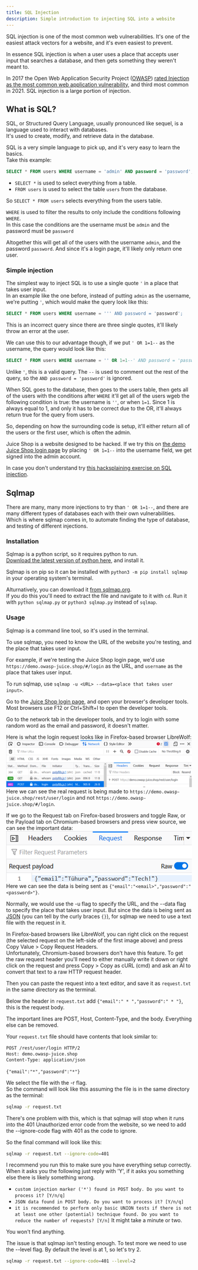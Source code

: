 ```yaml
---
title: SQL Injection
description: Simple introduction to injecting SQL into a website
---
```


SQL injection is one of the most common web vulnerabilities.
It's one of the easiest attack vectors for a website, and it's even easiest to prevent.

In essence SQL injection is when a user uses a place that accepts user input that searches a database, and then gets something they weren't meant to.

In 2017 the Open Web Application Security Project ([OWASP](https://owasp.org/)) [rated Injection as the most common web application vulnerability](https://owasp.org/www-project-top-ten/), and third most common in 2021. SQL injection is a large portion of injection.

## What is SQL?

SQL, or Structured Query Language, usually pronounced like sequel, is a language used to interact with databases.  
It's used to create, modify, and retrieve data in the database.

SQL is a very simple language to pick up, and it's very easy to learn the basics.  
Take this example:

```sql
SELECT * FROM users WHERE username = 'admin' AND password = 'password';
```

- `SELECT *` is used to select everything from a table.
- `FROM users` is used to select the table `users` from the database.  

So `SELECT * FROM users` selects everything from the users table.

`WHERE` is used to filter the results to only include the conditions following `WHERE`.  
In this case the conditions are the username must be `admin` and the password must be `password`

Altogether this will get all of the users with the username `admin`, and the password `password`. And since it's a login page, it'll likely only return one user.

### Simple injection

The simplest way to inject SQL is to use a single quote `'` in a place that takes user input.  
In an example like the one before, instead of putting `admin` as the username, we're putting `'`, which would make the query look like this:

```sql
SELECT * FROM users WHERE username = ''' AND password = 'password';
```

This is an incorrect query since there are three single quotes, it'll likely throw an error at the user.

We can use this to our advantage though, if we put `' OR 1=1--` as the username, the query would look like this:

```sql
SELECT * FROM users WHERE username = '' OR 1=1--' AND password = 'password';
```

Unlike `'`, this is a valid query.
The `--` is used to comment out the rest of the query, so the `AND password = 'password'` is ignored.

When SQL goes to the database, then goes to the users table, then gets all of the users with the conditions after `WHERE` it'll get all of the users wgeb the following condition is true: the username is `''`, or when `1=1`. Since 1 is always equal to 1, and only it has to be correct due to the OR, it'll always return true for the query from users.

So, depending on how the surrounding code is setup, it'll either return all of the users or the first user, which is often the admin.

Juice Shop is a website designed to be hacked. If we try this on [the demo Juice Shop login page](https://demo.owasp-juice.shop/#/login) by placing `' OR 1=1--` into the username field, we get signed into the admin account.

In case you don't understand try [this hacksplaining exercise on SQL injection](https://www.hacksplaining.com/exercises/sql-injection).

## Sqlmap

There are many, many more injections to try than `' OR 1=1--`, and there are many different types of databases each with their own vulnerabilities.  
Which is where sqlmap comes in, to automate finding the type of database, and testing of different injections.

### Installation

Sqlmap is a python script, so it requires python to run.  
[Download the latest version of python here](https://www.python.org/downloads/), and install it.

Sqlmap is on pip so it can be installed with `python3 -m pip install sqlmap` in your operating system's terminal.

Alturnatively, you can download it [from sqlmap.org](https://sqlmap.org/).  
If you do this you'll need to extract the file and navigate to it with `cd`. Run it with `python sqlmap.py` or `python3 sqlmap.py` instead of `sqlmap`.

### Usage

Sqlmap is a command line tool, so it's used in the terminal.

To use sqlmap, you need to know the URL of the website you're testing, and the place that takes user input.

For example, if we're testing the Juice Shop login page, we'd use `https://demo.owasp-juice.shop/#/login` as the URL, and `username` as the place that takes user input.

To run sqlmap, use `sqlmap -u <URL> --data=<place that takes user input>`.

Go to the [Juice Shop login page](https://demo.owasp-juice.shop/#/login), and open your browser's developer tools. Most browsers use F12 or Ctrl+Shift+I to open the developer tools.

Go to the network tab in the developer tools, and try to login with some random word as the email and password, it doesn't matter.

Here is what the login request looks like in Firefox-based browser LibreWolf:
![Juice Shop login request](../../../../assets/sql-injection/LoginRequestHeader.png)
Here we can see the real request is being made to `https://demo.owasp-juice.shop/rest/user/login` and not `https://demo.owasp-juice.shop/#/login`.

If we go to the Request tab on Firefox-based broswers and toggle Raw, or the Payload tab on Chromium-based browsers and press view source, we can see the important data:
![Juice Shop login request](../../../../assets/sql-injection/LoginRequestRequest.png)
Here we can see the data is being sent as `{"email":"<email>","password":"<password>"}`.

Normally, we would use the -u flag to specify the URL, and the --data flag to specify the place that takes user input. But since the data is being sent as [JSON](https://www.json.org) (you can tell by the curly braces `{}`), for sqlmap we need to use a text file with the request in it.

In Firefox-based browsers like LibreWolf, you can right click on the request (the selected request on the left-side of the first image above) and press Copy Value > Copy Request Headers.  
Unfortunately, Chromium-based browsers don't have this feature. To get the raw request header you'll need to either manually write it down or right click on the request and press Copy > Copy as cURL (cmd) and ask an AI to convert that text to a raw HTTP request header.

Then you can paste the request into a text editor, and save it as `request.txt` in the same directory as the terminal.

Below the header in `request.txt` add `{"email":" * ","password":" * "}`, this is the request body.

The important lines are POST, Host, Content-Type, and the body. Everything else can be removed.

Your `request.txt` file should have contents that look similar to:

```http
POST /rest/user/login HTTP/2
Host: demo.owasp-juice.shop
Content-Type: application/json

{"email":"*","password":"*"}
```

We select the file with the -r flag.  
So the command will look like this assuming the file is in the same directory as the terminal: 

```bash
sqlmap -r request.txt
```

There's one problem with this, which is that sqlmap will stop when it runs into the 401 Unauthorized error code from the website, so we need to add the --ignore-code flag with 401 as the code to ignore.

So the final command will look like this:

```bash
sqlmap -r request.txt --ignore-code=401
```

I recommend you run this to make sure you have everything setup correctly.  
When it asks you the following just reply with 'Y', if it asks you something else there is likely something wrong.

- `custom injection marker ('*') found in POST body. Do you want to process it? [Y/n/q]`
- `JSON data found in POST body. Do you want to process it? [Y/n/q]`
- `it is recommended to perform only basic UNION tests if there is not at least one other (potential) technique found. Do you want to reduce the number of requests? [Y/n]`
It might take a minute or two.

You won't find anything.

The issue is that sqlmap isn't testing enough. To test more we need to use the --level flag. By default the level is at 1, so let's try 2.

```bash
sqlmap -r request.txt --ignore-code=401 --level=2
```
